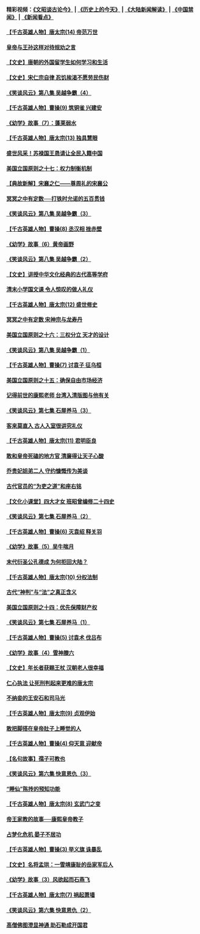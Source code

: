 #### 精彩视频：[《文昭谈古论今》](http://45.32.25.56/wenzhao) | [《历史上的今天》](http://45.32.25.56/today-in-history) | [《大陆新闻解读》](http://45.32.25.56/ntdtv-comedy) | [《中国禁闻》](http://45.32.25.56/ntdtv-news) | [《新闻看点》](http://45.32.25.56/news-insight) 

 #### [【千古英雄人物】唐太宗(14) 帝范万世](../pages/nsc975/n8034234.md?t=02081831) 

#### [皇帝与王孙这样对待规劝之言](../pages/nsc975/n10994666.md?t=02081831) 

#### [【文史】唐朝的外国留学生如何学习和生活](../pages/nsc975/n11010825.md?t=02081831) 

#### [【文史】宋仁宗自律 忍饥挨渴不愿劳民伤财](../pages/nsc975/n10997349.md?t=02081831) 

#### [《笑谈风云》第八集 吴越争霸（4）](../pages/nsc975/n11010924.md?t=02081831) 

#### [【千古英雄人物】曹操(9) 筑铜雀 兴建安](../pages/nsc975/n7662497.md?t=02081831) 

#### [《幼学》故事（7）：蓬莱弱水](../pages/nsc975/n10990547.md?t=02081831) 

#### [【千古英雄人物】唐太宗(13) 独具慧眼](../pages/nsc975/n8034179.md?t=02081831) 

#### [盛世风采！苏禄国王恳请让全民入籍中国](../pages/nsc975/n10992284.md?t=02081831) 

#### [美国立国原则之十七：权力制衡机制](../pages/nsc975/n11002624.md?t=02081831) 

#### [【典故新解】宋襄之仁——尊周礼的宋襄公](../pages/nsc975/n11018653.md?t=02081831) 

#### [冥冥之中有定数──打铁时允诺的五百贯钱](../pages/nsc975/n334213.md?t=02081831) 

#### [《笑谈风云》第八集 吴越争霸（3）](../pages/nsc975/n11010889.md?t=02081831) 

#### [【千古英雄人物】曹操(8) 丞汉相 挫赤壁](../pages/nsc975/n7662490.md?t=02081831) 

#### [《幼学》故事（6）黄帝画野](../pages/nsc975/n10990546.md?t=02081831) 

#### [《笑谈风云》第八集 吴越争霸（2）](../pages/nsc975/n10996834.md?t=02081831) 

#### [【文史】讲授中华文化经典的古代高等学府](../pages/nsc975/n11003895.md?t=02081831) 

#### [清末小学国文课 令人惊叹的做人礼仪](../pages/nsc975/n10980226.md?t=02081831) 

#### [【千古英雄人物】唐太宗(12) 盛世修史](../pages/nsc975/n8034115.md?t=02081831) 

#### [冥冥之中有定数 宋神宗与龙寿丹](../pages/nsc975/n11008770.md?t=02081831) 

#### [美国立国原则之十六：三权分立 天才的设计](../pages/nsc975/n10991293.md?t=02081831) 

#### [《笑谈风云》第八集 吴越争霸（1）](../pages/nsc975/n10987751.md?t=02081831) 

#### [【千古英雄人物】曹操(7) 讨袁子 征乌桓](../pages/nsc975/n7662459.md?t=02081831) 

#### [美国立国原则之十五：确保自由市场经济](../pages/nsc975/n10957715.md?t=02081831) 

#### [记得前世的康熙老师 台湾入清版图与他有关](../pages/nsc975/n11004761.md?t=02081831) 

#### [《笑谈风云》第七集 石屋养马（3）](../pages/nsc975/n10964155.md?t=02081831) 

#### [客来莫直入 古人入室很讲究礼仪](../pages/nsc975/n11002636.md?t=02081831) 

#### [【千古英雄人物】唐太宗(11) 君明臣良](../pages/nsc975/n8030388.md?t=02081831) 

#### [敢和皇帝死磕的地方官 清廉得让天子心酸](../pages/nsc975/n10999336.md?t=02081831) 

#### [乔贵妃姐弟二人 守约慷慨传为美谈](../pages/nsc975/n10842491.md?t=02081831) 

#### [古代官员的“为吏之道”和座右铭](../pages/nsc975/n10989890.md?t=02081831) 

#### [【文化小课堂】四大才女 班昭曾编修二十四史](../pages/nsc975/n10996143.md?t=02081831) 

#### [《笑谈风云》第七集 石屋养马（2）](../pages/nsc975/n10964109.md?t=02081831) 

#### [【千古英雄人物】曹操(6) 灭袁绍 释关羽](../pages/nsc975/n7662436.md?t=02081831) 

#### [《幼学》故事（5）吴牛喘月](../pages/nsc975/n10806013.md?t=02081831) 

#### [末代衍圣公孔德成 为何拒回大陆？](../pages/nsc975/n10992548.md?t=02081831) 

#### [【千古英雄人物】唐太宗(10) 分权法制](../pages/nsc975/n8025970.md?t=02081831) 

#### [古代“神判”与“法”之真正含义](../pages/nsc975/n10982291.md?t=02081831) 

#### [美国立国原则之十四：优先保障财产权](../pages/nsc975/n10954086.md?t=02081831) 

#### [《笑谈风云》第七集 石屋养马（1）](../pages/nsc975/n10964072.md?t=02081831) 

#### [【千古英雄人物】曹操(5) 讨袁术 伐吕布](../pages/nsc975/n7637126.md?t=02081831) 

#### [《幼学》故事（4）雪神滕六](../pages/nsc975/n10806012.md?t=02081831) 

#### [【文史】年长者获赐王杖 汉朝老人很幸福](../pages/nsc975/n10980263.md?t=02081831) 

#### [仁心执法 让死刑判起来更难的唐太宗](../pages/nsc975/n10979954.md?t=02081831) 

#### [不纳妾的王安石和司马光](../pages/nsc975/n2647438.md?t=02081831) 

#### [【千古英雄人物】唐太宗(9) 贞观伊始](../pages/nsc975/n8022938.md?t=02081831) 

#### [敢把脚搭在皇帝肚子上睡觉的人](../pages/nsc975/n10975530.md?t=02081831) 

#### [【千古英雄人物】曹操(4) 仰天意 迎献帝](../pages/nsc975/n7637003.md?t=02081831) 

#### [【名句故事】孺子可教也](../pages/nsc975/n10371944.md?t=02081831) 

#### [《笑谈风云》第六集 快意恩仇（3）](../pages/nsc975/n10953824.md?t=02081831) 

#### [“睡仙”陈抟的预知功能](../pages/nsc975/n10955272.md?t=02081831) 

#### [【千古英雄人物】唐太宗(8) 玄武门之变](../pages/nsc975/n7979461.md?t=02081831) 

#### [帝王家教的故事──康熙皇帝教子](../pages/nsc975/n10764254.md?t=02081831) 

#### [占梦化危机 晏子不居功](../pages/nsc975/n232663.md?t=02081831) 

#### [【千古英雄人物】曹操(3) 举义旗 诛暴乱](../pages/nsc975/n7576061.md?t=02081831) 

#### [【文史】名将孟珙：一雪靖康耻的岳家军后人](../pages/nsc975/n10949269.md?t=02081831) 

#### [《幼学》故事（3）风欲起而石燕飞](../pages/nsc975/n10806010.md?t=02081831) 

#### [【千古英雄人物】唐太宗(7) 祸起萧墙](../pages/nsc975/n7979459.md?t=02081831) 

#### [《笑谈风云》第六集 快意恩仇（2）](../pages/nsc975/n10950714.md?t=02081831) 

#### [高僧佛图澄显神通 助石勒成开国君](../pages/nsc975/n10960107.md?t=02081831) 

